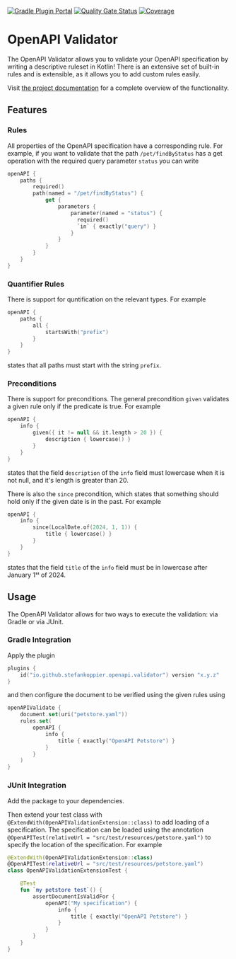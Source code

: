 [![Gradle Plugin Portal](https://img.shields.io/gradle-plugin-portal/v/io.github.stefankoppier.openapi.validator)](https://plugins.gradle.org/plugin/io.github.stefankoppier.openapi.validator)
[![Quality Gate Status](https://sonarcloud.io/api/project_badges/measure?project=stefankoppier_openapi-validator&metric=alert_status)](https://sonarcloud.io/summary/new_code?id=stefankoppier_openapi-validator)
[![Coverage](https://sonarcloud.io/api/project_badges/measure?project=stefankoppier_openapi-validator&metric=coverage)](https://sonarcloud.io/summary/new_code?id=stefankoppier_openapi-validator)

# OpenAPI Validator

The OpenAPI Validator allows you to validate your OpenAPI specification by writing a descriptive ruleset in Kotlin!
There is an extensive set of built-in rules and is extensible, as it allows you to add custom rules easily. 

Visit [the project documentation](https://stefankoppier.github.io/openapi-validator/) for a complete overview of the 
functionality.

## Features

### Rules
All properties of the OpenAPI specification have a corresponding rule. For example, if you want to validate that the
path `/pet/findByStatus` has a get operation with the required query parameter `status` you can write
```kotlin
openAPI {
    paths {
        required()
        path(named = "/pet/findByStatus") {
            get { 
                parameters {
                    parameter(named = "status") {
                      required()
                      `in` { exactly("query") }
                    }
                }
            }
        }
    }
}
```

### Quantifier Rules
There is support for quntification on the relevant types. For example
```kotlin
openAPI {
    paths {
        all {
            startsWith("prefix")
        }
    }
}
```
states that all paths must start with the string `prefix`.

### Preconditions
There is support for preconditions. The general precondition `given` validates a given rule only if
the predicate is true. For example
```kotlin
openAPI {
    info {
        given({ it != null && it.length > 20 }) {
            description { lowercase() }
        }
    }
}
```
states that the field `description` of the `info` field must lowercase when it is not null, and it's length is
greater than 20.

There is also the `since` precondition, which states that something should hold only if the given date is in
the past. For example
```kotlin
openAPI {
    info {
        since(LocalDate.of(2024, 1, 1)) {
            title { lowercase() }
        }
    }
}
```
states that the field `title` of the `info` field must be in lowercase after January 1ˢᵗ of 2024.  

## Usage

The OpenAPI Validator allows for two ways to execute the validation: via Gradle or via JUnit.

### Gradle Integration

Apply the plugin
```kotlin
plugins {
    id("io.github.stefankoppier.openapi.validator") version "x.y.z"
}
```
and then configure the document to be verified using the given rules using
```kotlin
openAPIValidate {
    document.set(uri("petstore.yaml"))
    rules.set(
        openAPI {
            info {
                title { exactly("OpenAPI Petstore") }
            }
        }
    )
}
```

### JUnit Integration

Add the package to your dependencies.

Then extend your test class with `@ExtendWith(OpenAPIValidationExtension::class)` to add loading of a specification. 
The specification can be loaded using the annotation `@OpenAPITest(relativeUrl = "src/test/resources/petstore.yaml")` to 
specify the location of the specification. For example
```kotlin
@ExtendWith(OpenAPIValidationExtension::class)
@OpenAPITest(relativeUrl = "src/test/resources/petstore.yaml")
class OpenAPIValidationExtensionTest {

    @Test
    fun `my petstore test`() {
        assertDocumentIsValidFor {
            openAPI("My specification") {
                info {
                    title { exactly("OpenAPI Petstore") }
                }
            }
        }
    }
}
```
